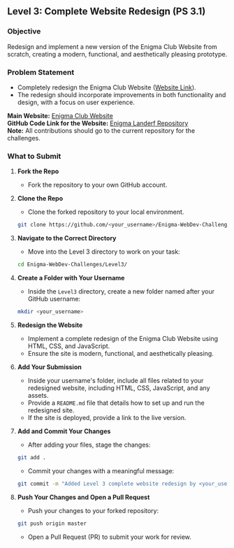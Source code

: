 ## **Level 3: Complete Website Redesign (PS 3.1)**

### Objective
Redesign and implement a new version of the Enigma Club Website from scratch, creating a modern, functional, and aesthetically pleasing prototype.

### Problem Statement
- Completely redesign the Enigma Club Website ([Website Link](https://www.mu-enigma.org/)).
- The redesign should incorporate improvements in both functionality and design, with a focus on user experience.

**Main Website:** [Enigma Club Website](https://www.mu-enigma.org/)  
**GitHub Code Link for the Website:** [Enigma Landerf Repository](https://github.com/dipyamanroy/enigma-landerf)  
**Note:** All contributions should go to the current repository for the challenges.

### What to Submit
1. **Fork the Repo**
   - Fork the repository to your own GitHub account.

2. **Clone the Repo**
   - Clone the forked repository to your local environment.
   ```bash
   git clone https://github.com/<your_username>/Enigma-WebDev-Challenges
   ```

3. **Navigate to the Correct Directory**
   - Move into the Level 3 directory to work on your task:
   ```bash
   cd Enigma-WebDev-Challenges/Level3/
   ```

4. **Create a Folder with Your Username**
   - Inside the `Level3` directory, create a new folder named after your GitHub username:
   ```bash
   mkdir <your_username>
   ```

5. **Redesign the Website**
   - Implement a complete redesign of the Enigma Club Website using HTML, CSS, and JavaScript.
   - Ensure the site is modern, functional, and aesthetically pleasing.

6. **Add Your Submission**
   - Inside your username's folder, include all files related to your redesigned website, including HTML, CSS, JavaScript, and any assets.
   - Provide a `README.md` file that details how to set up and run the redesigned site.
   - If the site is deployed, provide a link to the live version.

7. **Add and Commit Your Changes**
   - After adding your files, stage the changes:
   ```bash
   git add .
   ```
   - Commit your changes with a meaningful message:
   ```bash
   git commit -m "Added Level 3 complete website redesign by <your_username>"
   ```

8. **Push Your Changes and Open a Pull Request**
   - Push your changes to your forked repository:
   ```bash
   git push origin master
   ```
   - Open a Pull Request (PR) to submit your work for review.

